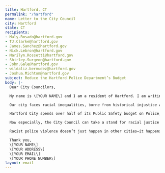```yaml
---
title: Hartford, CT
permalink: "/hartford"
name: Letter to the City Council
city: Hartford
state: CT
recipients:
- Maly.Rosado@hartford.gov
- TJ.Clarke@hartford.gov
- James.Sanchez@hartford.gov
- Nick.Lebron@hartford.gov
- Marilyn.Rossetti@hartford.gov
- Shirley.Surgeon@hartford.gov
- John.Gale@hartford.gov
- wildaliz.bermudez@hartford.gov
- Joshua.Michtom@hartford.gov
subject: Reduce the Hartford Police Department’s Budget
body: |-
  Dear City Councilors,

  My name is \[YOUR NAME\] and I am a resident of Hartford. I am writing to demand that the Hartford City reduce the Hartford Police Department budget. Hartford’s needs must be addressed by the provision of care, and not the threat of violence. We must invest in public services that build towards “a free and fair society” rather than an armed force that endangers us.

  Our city faces racial inequalities, borne from historical injustice and brought into sharp relief by the COVID-19 epidemic, that can’t be solved by policing. Hartford is intensely segregated, and deals with the issues of extreme income inequality between Hartford City, and suburbs like West Hartford. Members of our community live in tight quarters and on lean budgets–this before a pandemic stole three months of wages, and counting. Thousands of us are becoming food-insecure and are at risk of eviction as soon as the ban is lifted. Essential educators are living on starvation pay while repeated and overwhelming community demands to right this glaring injustice are ignored.

  Hartford City spends over half of its Public Safety budget on Police, when that money could be better reallocated toward improving addiction and mental health services, providing permanent housing for our unhoused neighbors, and improving city infrastructure.

  Now especially, the City Council can take a stand for racial justice by significantly defunding policing and investing in Black and Brown communities–starting with cutting the least transparent and most harmful parts of the Hartford Police Department budget.

  Racist police violence doesn’t just happen in other cities–it happens here in Hartford too. We see it in the disproportionate imprisonment of black people, and in the racialized inequality that is prevalent in Hartford. The City Council must stop investing in targeted criminalization and surveillance, and fund what Black and Brown communities need to be safe and healthy:\ COVID19 relief, housing, healthcare, treatment, healing, cooperative businesses, community centers, community-led organizations and projects.

  Thank you,
  \[YOUR NAME\]
  \[YOUR ADDRESS\]
  \[YOUR EMAIL\]
  \[YOUR PHONE NUMBER\]
layout: email
---
```

